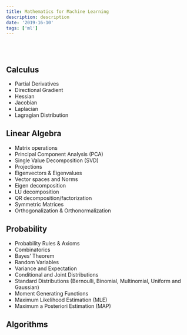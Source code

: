 ```yaml
---
title: Mathematics for Machine Learning
description: description
date: '2019-16-10'
tags: ['ml']
---
```


<br />
<br />

## Calculus

* Partial Derivatives
* Directional Gradient
* Hessian
* Jacobian
* Laplacian
* Lagragian Distribution

## Linear Algebra

* Matrix operations
* Principal Component Analysis (PCA)
* Single Value Decomposition (SVD)
* Projections
* Eigenvectors & Eigenvalues
* Vector spaces and Norms
* Eigen decomposition
* LU decomposition
* QR decomposition/factorization
* Symmetric Matrices
* Orthogonalization & Orthonormalization


## Probability

* Probability Rules & Axioms
* Combinatorics
* Bayes’ Theorem
* Random Variables
* Variance and Expectation
* Conditional and Joint Distributions
* Standard Distributions (Bernoulli, Binomial, Multinomial, Uniform and Gaussian)
* Moment Generating Functions
* Maximum Likelihood Estimation (MLE)
* Maximum a Posteriori Estimation (MAP)

## Algorithms



